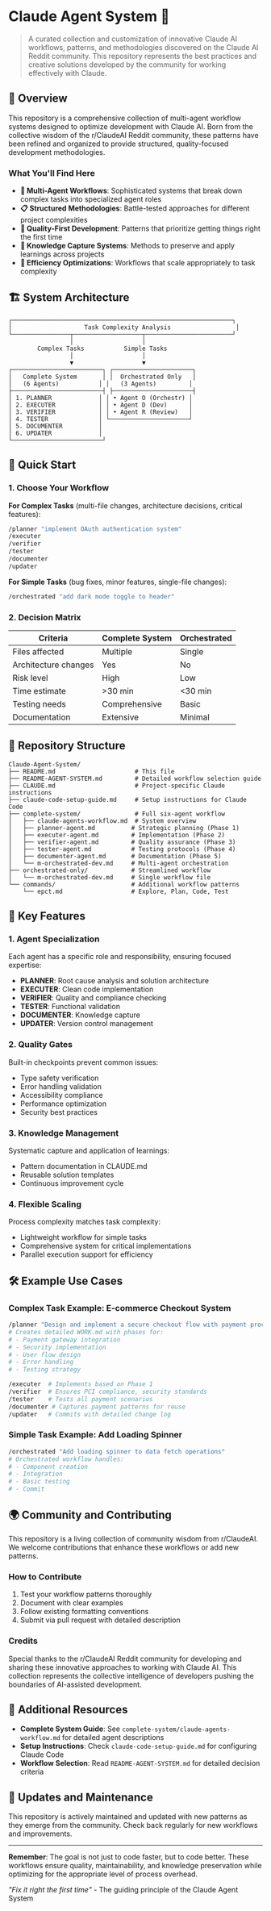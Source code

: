 # Claude Agent System 🤖

> A curated collection and customization of innovative Claude AI workflows, patterns, and methodologies discovered on the Claude AI Reddit community. This repository represents the best practices and creative solutions developed by the community for working effectively with Claude.

## 🌟 Overview

This repository is a comprehensive collection of multi-agent workflow systems designed to optimize development with Claude AI. Born from the collective wisdom of the r/ClaudeAI Reddit community, these patterns have been refined and organized to provide structured, quality-focused development methodologies.

### What You'll Find Here

- **🔄 Multi-Agent Workflows**: Sophisticated systems that break down complex tasks into specialized agent roles
- **📋 Structured Methodologies**: Battle-tested approaches for different project complexities
- **🎯 Quality-First Development**: Patterns that prioritize getting things right the first time
- **🧠 Knowledge Capture Systems**: Methods to preserve and apply learnings across projects
- **🚀 Efficiency Optimizations**: Workflows that scale appropriately to task complexity

## 🏗️ System Architecture

```
┌─────────────────────────────────────────────────────────────┐
│                    Task Complexity Analysis                  │
└────────────────┬───────────────────┬────────────────────────┘
                 │                   │
        Complex Tasks           Simple Tasks
                 │                   │
                 ▼                   ▼
┌─────────────────────────┐ ┌──────────────────────┐
│   Complete System       │ │  Orchestrated Only   │
│   (6 Agents)           │ │   (3 Agents)         │
├─────────────────────────┤ ├──────────────────────┤
│ 1. PLANNER             │ │ • Agent O (Orchestr) │
│ 2. EXECUTER            │ │ • Agent D (Dev)      │
│ 3. VERIFIER            │ │ • Agent R (Review)   │
│ 4. TESTER              │ └──────────────────────┘
│ 5. DOCUMENTER          │
│ 6. UPDATER             │
└─────────────────────────┘
```

## 🚀 Quick Start

### 1. Choose Your Workflow

**For Complex Tasks** (multi-file changes, architecture decisions, critical features):
```bash
/planner "implement OAuth authentication system"
/executer
/verifier
/tester
/documenter
/updater
```

**For Simple Tasks** (bug fixes, minor features, single-file changes):
```bash
/orchestrated "add dark mode toggle to header"
```

### 2. Decision Matrix

| Criteria | Complete System | Orchestrated |
|----------|----------------|--------------|
| Files affected | Multiple | Single |
| Architecture changes | Yes | No |
| Risk level | High | Low |
| Time estimate | >30 min | <30 min |
| Testing needs | Comprehensive | Basic |
| Documentation | Extensive | Minimal |

## 📁 Repository Structure

```
Claude-Agent-System/
├── README.md                      # This file
├── README-AGENT-SYSTEM.md         # Detailed workflow selection guide
├── CLAUDE.md                      # Project-specific Claude instructions
├── claude-code-setup-guide.md     # Setup instructions for Claude Code
├── complete-system/               # Full six-agent workflow
│   ├── claude-agents-workflow.md  # System overview
│   ├── planner-agent.md          # Strategic planning (Phase 1)
│   ├── executer-agent.md         # Implementation (Phase 2)
│   ├── verifier-agent.md         # Quality assurance (Phase 3)
│   ├── tester-agent.md           # Testing protocols (Phase 4)
│   ├── documenter-agent.md       # Documentation (Phase 5)
│   └── m-orchestrated-dev.md     # Multi-agent orchestration
├── orchestrated-only/            # Streamlined workflow
│   └── m-orchestrated-dev.md     # Single workflow file
└── commands/                     # Additional workflow patterns
    └── epct.md                   # Explore, Plan, Code, Test
```

## 🎯 Key Features

### 1. **Agent Specialization**
Each agent has a specific role and responsibility, ensuring focused expertise:
- **PLANNER**: Root cause analysis and solution architecture
- **EXECUTER**: Clean code implementation
- **VERIFIER**: Quality and compliance checking
- **TESTER**: Functional validation
- **DOCUMENTER**: Knowledge capture
- **UPDATER**: Version control management

### 2. **Quality Gates**
Built-in checkpoints prevent common issues:
- Type safety verification
- Error handling validation
- Accessibility compliance
- Performance optimization
- Security best practices

### 3. **Knowledge Management**
Systematic capture and application of learnings:
- Pattern documentation in CLAUDE.md
- Reusable solution templates
- Continuous improvement cycle

### 4. **Flexible Scaling**
Process complexity matches task complexity:
- Lightweight workflow for simple tasks
- Comprehensive system for critical implementations
- Parallel execution support for efficiency

## 🛠️ Example Use Cases

### Complex Task Example: E-commerce Checkout System
```bash
/planner "Design and implement a secure checkout flow with payment processing"
# Creates detailed WORK.md with phases for:
# - Payment gateway integration
# - Security implementation
# - User flow design
# - Error handling
# - Testing strategy

/executer  # Implements based on Phase 1
/verifier  # Ensures PCI compliance, security standards
/tester    # Tests all payment scenarios
/documenter # Captures payment patterns for reuse
/updater   # Commits with detailed change log
```

### Simple Task Example: Add Loading Spinner
```bash
/orchestrated "Add loading spinner to data fetch operations"
# Orchestrated workflow handles:
# - Component creation
# - Integration
# - Basic testing
# - Commit
```

## 🌍 Community and Contributing

This repository is a living collection of community wisdom from r/ClaudeAI. We welcome contributions that enhance these workflows or add new patterns.

### How to Contribute
1. Test your workflow patterns thoroughly
2. Document with clear examples
3. Follow existing formatting conventions
4. Submit via pull request with detailed description

### Credits
Special thanks to the r/ClaudeAI Reddit community for developing and sharing these innovative approaches to working with Claude AI. This collection represents the collective intelligence of developers pushing the boundaries of AI-assisted development.

## 📝 Additional Resources

- **Complete System Guide**: See `complete-system/claude-agents-workflow.md` for detailed agent descriptions
- **Setup Instructions**: Check `claude-code-setup-guide.md` for configuring Claude Code
- **Workflow Selection**: Read `README-AGENT-SYSTEM.md` for detailed decision criteria

## 🔄 Updates and Maintenance

This repository is actively maintained and updated with new patterns as they emerge from the community. Check back regularly for new workflows and improvements.

---

**Remember**: The goal is not just to code faster, but to code better. These workflows ensure quality, maintainability, and knowledge preservation while optimizing for the appropriate level of process overhead.

*"Fix it right the first time"* - The guiding principle of the Claude Agent System